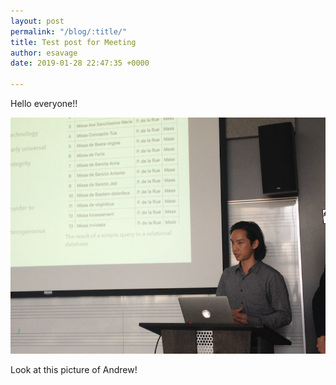 ```yaml
---
layout: post
permalink: "/blog/:title/"
title: Test post for Meeting
author: esavage
date: 2019-01-28 22:47:35 +0000

---
```

Hello everyone!!

![](/assets/img/andrew-kam.png)

Look at this picture of Andrew!